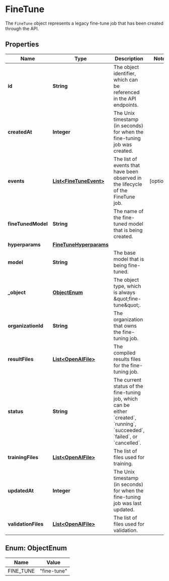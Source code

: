 

# FineTune

The `FineTune` object represents a legacy fine-tune job that has been created through the API. 

## Properties

| Name | Type | Description | Notes |
|------------ | ------------- | ------------- | -------------|
|**id** | **String** | The object identifier, which can be referenced in the API endpoints. |  |
|**createdAt** | **Integer** | The Unix timestamp (in seconds) for when the fine-tuning job was created. |  |
|**events** | [**List&lt;FineTuneEvent&gt;**](FineTuneEvent.md) | The list of events that have been observed in the lifecycle of the FineTune job. |  [optional] |
|**fineTunedModel** | **String** | The name of the fine-tuned model that is being created. |  |
|**hyperparams** | [**FineTuneHyperparams**](FineTuneHyperparams.md) |  |  |
|**model** | **String** | The base model that is being fine-tuned. |  |
|**_object** | [**ObjectEnum**](#ObjectEnum) | The object type, which is always \&quot;fine-tune\&quot;. |  |
|**organizationId** | **String** | The organization that owns the fine-tuning job. |  |
|**resultFiles** | [**List&lt;OpenAIFile&gt;**](OpenAIFile.md) | The compiled results files for the fine-tuning job. |  |
|**status** | **String** | The current status of the fine-tuning job, which can be either &#x60;created&#x60;, &#x60;running&#x60;, &#x60;succeeded&#x60;, &#x60;failed&#x60;, or &#x60;cancelled&#x60;. |  |
|**trainingFiles** | [**List&lt;OpenAIFile&gt;**](OpenAIFile.md) | The list of files used for training. |  |
|**updatedAt** | **Integer** | The Unix timestamp (in seconds) for when the fine-tuning job was last updated. |  |
|**validationFiles** | [**List&lt;OpenAIFile&gt;**](OpenAIFile.md) | The list of files used for validation. |  |



## Enum: ObjectEnum

| Name | Value |
|---- | -----|
| FINE_TUNE | &quot;fine-tune&quot; |



